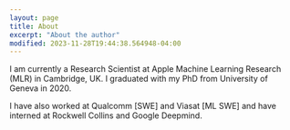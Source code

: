 ```yaml
---
layout: page
title: About
excerpt: "About the author"
modified: 2023-11-28T19:44:38.564948-04:00
---
```


I am currently a Research Scientist at Apple Machine Learning Research (MLR) in Cambridge, UK. I graduated with my PhD from University of Geneva in 2020. 

I have also worked at Qualcomm [SWE] and Viasat [ML SWE] and have interned at Rockwell Collins and Google Deepmind.
